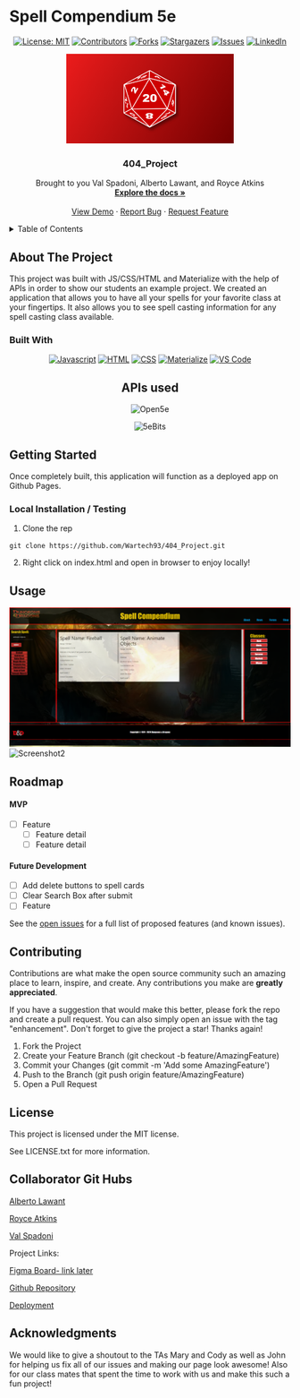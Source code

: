 # Spell Compendium 5e
<div align="center">

  <!-- Add badges using the following format: -->
  <!-- ![Name](urlToShieldHere)(urlToGithubHere) -->

[![License: MIT](https://img.shields.io/badge/License-MIT-yellow.svg)](https://opensource.org/licenses/MIT)
[![Contributors](https://img.shields.io/github/contributors/Wartech93/404_Project.svg?style=plastic&logo=appveyor)](https://github.com/Wartech93/404_Project/graphs/contributors)
[![Forks](https://img.shields.io/github/forks/Wartech93/404_Project.svg?style=plastic&logo=appveyor)](https://github.com/Wartech93/404_Project/network/members)
[![Stargazers](https://img.shields.io/github/stars/Wartech93/404_Project.svg?style=plastic&logo=appveyor)](https://github.com/Wartech93/404_Project/stargazers)
[![Issues](https://img.shields.io/github/issues/Wartech93/404_Project.svg?style=plastic&logo=appveyor)](https://github.com/Wartech93/404_Project/issues)
[![LinkedIn](https://img.shields.io/badge/-LinkedIn-black.svg?style=plastic&logo=appveyor&logo=linkedin&colorB=555)](https://linkedin.com/in/Wartech93)

</div>

<!-- PROJECT LOGO -->

<div align="center">
  <a href="https://github.com/Wartech93/404_Project">
    <img src="./assets/images/DnD D20.png" alt="Logo" width="300" height="160">
  </a>

  <h3 align="center">404_Project</h3>

  <p align="center">
    Brought to you Val Spadoni, Alberto Lawant, and Royce Atkins<br />
    <a href="https://github.com/Wartech93/404_Project"><strong>Explore the docs »</strong></a>
    <br />
    <br />
    <!-- TODO- add deployed link -->
    <a href="https://github.com/Wartech93/404_Project">View Demo</a>
    ·
    <a href="https://github.com/Wartech93/404_Project/issues">Report Bug</a>
    ·
    <a href="https://github.com/Wartech93/404_Project/issues">Request Feature</a>

  </p>
</div>

<!-- TABLE OF CONTENTS -->
<details>
  <summary>Table of Contents</summary>
  <ol>
    <li>
      <a href="#about-the-project">About The Project</a>
      <ul>
        <li><a href="#built-with">Built With</a></li>
      </ul>
    </li>
    <li>
      <a href="#getting-started">Getting Started</a>
      <ul>
        <li><a href="#installation">Installation</a></li>
      </ul>
    </li>
    <li><a href="#usage">Usage</a></li>
    <li><a href="#roadmap">Roadmap</a></li>
    <li><a href="#contributing">Contributing</a></li>
    <li><a href="#license">License</a></li>
    <li><a href="#contact">Contact</a></li>
    <li><a href="#acknowledgments">Acknowledgments</a></li>
  </ol>
</details>

<!-- ABOUT THE PROJECT -->

## About The Project

This project was built with JS/CSS/HTML and Materialize with the help of APIs in order to show our students an example project.
We created an application that allows you to have all your spells for your favorite class at your fingertips. It also allows you to see spell casting information for any spell casting class available.

### Built With

<div align="center">

[![Javascript](https://img.shields.io/badge/Language-JavaScript-ff0000?style=plastic&logo=JavaScript&logoWidth=10)](https://javascript.info/)
[![HTML](https://img.shields.io/badge/Language-HTML-ff8000?style=plastic&logo=HTML5&logoWidth=10)](https://html.com/)
[![CSS](https://img.shields.io/badge/Language-CSS-ffff00?style=plastic&logo=HTML5&logoWidth=10)](https://developer.mozilla.org/en-US/docs/Web/CSS)
[![Materialize](https://img.shields.io/badge/Framework-Materialize-80ff00?style=plastic&logo=jQuery&logoWidth=10)](https://materializecss.com/)
[![VS Code](https://img.shields.io/badge/IDE-VSCode-0000ff?style=plastic&logo=VisualStudioCode&logoWidth=10)](https://code.visualstudio.com/docs)


## APIs used
![Open5e](https://open5e.com/api-docs)

![5eBits](https://5e-bits.github.io/docs/)

</div>

<!-- GETTING STARTED -->

## Getting Started

Once completely built, this application will function as a deployed app on Github Pages.

### Local Installation / Testing

1. Clone the rep

```
git clone https://github.com/Wartech93/404_Project.git
```

2. Right click on index.html and open in browser to enjoy locally!

<!-- USAGE EXAMPLES -->

## Usage

![Screenshot1](./assets/images/screenshot1.png)
![Screenshot2](./assets/images/screenshot2.png)

<!-- ROADMAP -->

## Roadmap



#### MVP

- [ ] Feature
  - [ ] Feature detail
  - [ ] Feature detail

#### Future Development

- [ ] Add delete buttons to spell cards
- [ ] Clear Search Box after submit
- [ ] Feature

See the [open issues](https://github.com/Wartech93/404_Project/issues) for a full list of proposed features (and known issues).

<!-- CONTRIBUTING -->

## Contributing

Contributions are what make the open source community such an amazing place to learn, inspire, and create. Any contributions you make are **greatly appreciated**.

If you have a suggestion that would make this better, please fork the repo and create a pull request. You can also simply open an issue with the tag "enhancement".
Don't forget to give the project a star! Thanks again!

1. Fork the Project
2. Create your Feature Branch (git checkout -b feature/AmazingFeature)
3. Commit your Changes (git commit -m 'Add some AmazingFeature')
4. Push to the Branch (git push origin feature/AmazingFeature)
5. Open a Pull Request

<!-- LICENSE -->

## License

This project is licensed under the MIT license.

See LICENSE.txt for more information.

<!-- CONTACT -->

## Collaborator Git Hubs

[Alberto Lawant](https://github.com/ParryProgramming)


[Royce Atkins](https://github.com/Wartech93) 


[Val Spadoni](https://github.com/oooWeeee)

Project Links:

<!-- TODO- add FIGMA board -->

[Figma Board- link later](https://www.figma.com/file/MmUIY63mzXYa0i2OFtfrSB/Spell-Compendium-Wireframe?type=design&node-id=0-1&mode=design&t=RnTcg3nMZ37HrWH7-0)

[Github Repository](https://github.com/Wartech93/404_Project)

<!-- TODO- add deployment link -->

[Deployment](https://wartech93.github.io/404_Project/)

<!-- ACKNOWLEDGMENTS -->

## Acknowledgments

We would like to give a shoutout to the TAs Mary and Cody as well as John for helping us fix all of our issues and making our page look awesome! Also for our class mates that spent the time to work with us and make this such a fun project!
